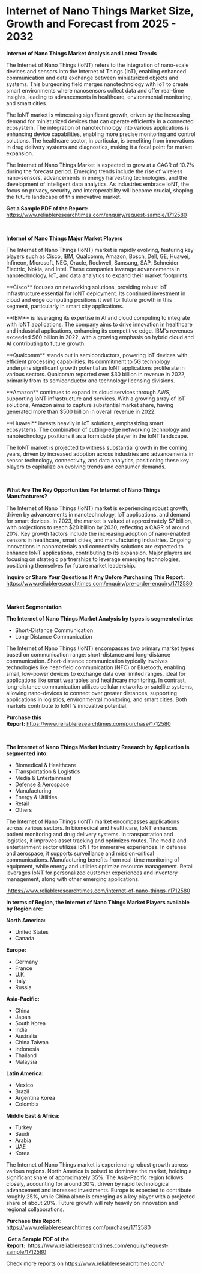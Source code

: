 <p><h1>Internet of Nano Things Market Size, Growth and Forecast from 2025 - 2032</h1></p><p><strong>Internet of Nano Things Market Analysis and Latest Trends</strong></p>
<p><p>The Internet of Nano Things (IoNT) refers to the integration of nano-scale devices and sensors into the Internet of Things (IoT), enabling enhanced communication and data exchange between miniaturized objects and systems. This burgeoning field merges nanotechnology with IoT to create smart environments where nanosensors collect data and offer real-time insights, leading to advancements in healthcare, environmental monitoring, and smart cities.</p><p>The IoNT market is witnessing significant growth, driven by the increasing demand for miniaturized devices that can operate efficiently in a connected ecosystem. The integration of nanotechnology into various applications is enhancing device capabilities, enabling more precise monitoring and control solutions. The healthcare sector, in particular, is benefiting from innovations in drug delivery systems and diagnostics, making it a focal point for market expansion.</p><p>The Internet of Nano Things Market is expected to grow at a CAGR of 10.7% during the forecast period. Emerging trends include the rise of wireless nano-sensors, advancements in energy harvesting technologies, and the development of intelligent data analytics. As industries embrace IoNT, the focus on privacy, security, and interoperability will become crucial, shaping the future landscape of this innovative market.</p></p>
<p><strong>Get a Sample PDF of the Report:&nbsp;</strong> <a href="https://www.reliableresearchtimes.com/enquiry/request-sample/1712580?utm_campaign=2006&utm_medium=2&utm_source=Github&utm_content=ia&utm_term=11012025&utm_id=internet-of-nano-things">https://www.reliableresearchtimes.com/enquiry/request-sample/1712580</a></p>
<p>&nbsp;</p>
<p><strong>Internet of Nano Things Major Market Players</strong></p>
<p><p>The Internet of Nano Things (IoNT) market is rapidly evolving, featuring key players such as Cisco, IBM, Qualcomm, Amazon, Bosch, Dell, GE, Huawei, Infineon, Microsoft, NEC, Oracle, Rockwell, Samsung, SAP, Schneider Electric, Nokia, and Intel. These companies leverage advancements in nanotechnology, IoT, and data analytics to expand their market footprints.</p><p>**Cisco** focuses on networking solutions, providing robust IoT infrastructure essential for IoNT deployment. Its continued investment in cloud and edge computing positions it well for future growth in this segment, particularly in smart city applications.</p><p>**IBM** is leveraging its expertise in AI and cloud computing to integrate with IoNT applications. The company aims to drive innovation in healthcare and industrial applications, enhancing its competitive edge. IBM's revenues exceeded $60 billion in 2022, with a growing emphasis on hybrid cloud and AI contributing to future growth.</p><p>**Qualcomm** stands out in semiconductors, powering IoT devices with efficient processing capabilities. Its commitment to 5G technology underpins significant growth potential as IoNT applications proliferate in various sectors. Qualcomm reported over $30 billion in revenue in 2022, primarily from its semiconductor and technology licensing divisions.</p><p>**Amazon** continues to expand its cloud services through AWS, supporting IoNT infrastructure and services. With a growing array of IoT solutions, Amazon aims to capture substantial market share, having generated more than $500 billion in overall revenue in 2022.</p><p>**Huawei** invests heavily in IoT solutions, emphasizing smart ecosystems. The combination of cutting-edge networking technology and nanotechnology positions it as a formidable player in the IoNT landscape.</p><p>The IoNT market is projected to witness substantial growth in the coming years, driven by increased adoption across industries and advancements in sensor technology, connectivity, and data analytics, positioning these key players to capitalize on evolving trends and consumer demands.</p></p>
<p>&nbsp;</p>
<p><strong>What Are The Key Opportunities For Internet of Nano Things Manufacturers?</strong></p>
<p><p>The Internet of Nano Things (IoNT) market is experiencing robust growth, driven by advancements in nanotechnology, IoT applications, and demand for smart devices. In 2023, the market is valued at approximately $7 billion, with projections to reach $20 billion by 2030, reflecting a CAGR of around 20%. Key growth factors include the increasing adoption of nano-enabled sensors in healthcare, smart cities, and manufacturing industries. Ongoing innovations in nanomaterials and connectivity solutions are expected to enhance IoNT applications, contributing to its expansion. Major players are focusing on strategic partnerships to leverage emerging technologies, positioning themselves for future market leadership.</p></p>
<p><strong>Inquire or Share Your Questions If Any Before Purchasing This Report:</strong> <a href="https://www.reliableresearchtimes.com/enquiry/pre-order-enquiry/1712580?utm_campaign=2006&utm_medium=2&utm_source=Github&utm_content=ia&utm_term=11012025&utm_id=internet-of-nano-things">https://www.reliableresearchtimes.com/enquiry/pre-order-enquiry/1712580</a></p>
<p>&nbsp;</p>
<p><strong>Market Segmentation</strong></p>
<p><strong>The Internet of Nano Things Market Analysis by types is segmented into:</strong></p>
<p><ul><li>Short-Distance Communication</li><li>Long-Distance Communication</li></ul></p>
<p><p>The Internet of Nano Things (IoNT) encompasses two primary market types based on communication range: short-distance and long-distance communication. Short-distance communication typically involves technologies like near-field communication (NFC) or Bluetooth, enabling small, low-power devices to exchange data over limited ranges, ideal for applications like smart wearables and healthcare monitoring. In contrast, long-distance communication utilizes cellular networks or satellite systems, allowing nano-devices to connect over greater distances, supporting applications in logistics, environmental monitoring, and smart cities. Both markets contribute to IoNT’s innovative potential.</p></p>
<p><strong>Purchase this Report:&nbsp;</strong><a href="https://www.reliableresearchtimes.com/purchase/1712580?utm_campaign=2006&utm_medium=2&utm_source=Github&utm_content=ia&utm_term=11012025&utm_id=internet-of-nano-things">https://www.reliableresearchtimes.com/purchase/1712580</a></p>
<p>&nbsp;</p>
<p><strong>The Internet of Nano Things Market Industry Research by Application is segmented into:</strong></p>
<p><ul><li>Biomedical & Healthcare</li><li>Transportation & Logistics</li><li>Media & Entertainment</li><li>Defense & Aerospace</li><li>Manufacturing</li><li>Energy & Utilities</li><li>Retail</li><li>Others</li></ul></p>
<p><p>The Internet of Nano Things (IoNT) market encompasses applications across various sectors. In biomedical and healthcare, IoNT enhances patient monitoring and drug delivery systems. In transportation and logistics, it improves asset tracking and optimizes routes. The media and entertainment sector utilizes IoNT for immersive experiences. In defense and aerospace, it supports surveillance and mission-critical communications. Manufacturing benefits from real-time monitoring of equipment, while energy and utilities optimize resource management. Retail leverages IoNT for personalized customer experiences and inventory management, along with other emerging applications.</p></p>
<p><a href="https://www.reliableresearchtimes.com/internet-of-nano-things-r1712580?utm_campaign=2006&utm_medium=2&utm_source=Github&utm_content=ia&utm_term=11012025&utm_id=internet-of-nano-things">&nbsp;https://www.reliableresearchtimes.com/internet-of-nano-things-r1712580</a></p>
<p><strong>In terms of Region, the Internet of Nano Things Market Players available by Region are:</strong></p>
<p>
    <p> <strong> North America: </strong>
        <ul>
            <li>United States</li>
            <li>Canada</li>
        </ul>
        </p> 
    <p> <strong> Europe: </strong>
        <ul>
            <li>Germany</li>
            <li>France</li>
            <li>U.K.</li>
            <li>Italy</li>
            <li>Russia</li>
        </ul>
        </p> 
    <p> <strong> Asia-Pacific: </strong>
        <ul>
            <li>China</li>
            <li>Japan</li>
            <li>South Korea</li>
            <li>India</li>
            <li>Australia</li>
            <li>China Taiwan</li>
            <li>Indonesia</li>
            <li>Thailand</li>
            <li>Malaysia</li>
        </ul>
        </p> 
    <p> <strong> Latin America: </strong>
        <ul>
            <li>Mexico</li>
            <li>Brazil</li>
            <li>Argentina Korea</li>
            <li>Colombia</li>
        </ul>
        </p> 
    <p> <strong> Middle East & Africa: </strong>
        <ul>
            <li>Turkey</li>
            <li>Saudi</li>
            <li>Arabia</li>
            <li>UAE</li>
            <li>Korea</li>
        </ul>
    </p>
    </p>
<p><p>The Internet of Nano Things market is experiencing robust growth across various regions. North America is poised to dominate the market, holding a significant share of approximately 35%. The Asia-Pacific region follows closely, accounting for around 30%, driven by rapid technological advancement and increased investments. Europe is expected to contribute roughly 25%, while China alone is emerging as a key player with a projected share of about 20%. Future growth will rely heavily on innovation and regional collaborations.</p></p>
<p><strong>Purchase this Report: </strong><a href="https://www.reliableresearchtimes.com/purchase/1712580?utm_campaign=2006&utm_medium=2&utm_source=Github&utm_content=ia&utm_term=11012025&utm_id=internet-of-nano-things">https://www.reliableresearchtimes.com/purchase/1712580</a></p>
<p>&nbsp;<strong>Get a Sample PDF of the Report:&nbsp;&nbsp;</strong><a href="https://www.reliableresearchtimes.com/enquiry/request-sample/1712580?utm_campaign=2006&utm_medium=2&utm_source=Github&utm_content=ia&utm_term=11012025&utm_id=internet-of-nano-things">https://www.reliableresearchtimes.com/enquiry/request-sample/1712580</a></p>
<p><strong></strong></p>
<p>Check more reports on <a href="https://www.reliableresearchtimes.com/?utm_campaign=2006&utm_medium=2&utm_source=Github&utm_content=ia&utm_term=11012025&utm_id=internet-of-nano-things">https://www.reliableresearchtimes.com/</a></p>